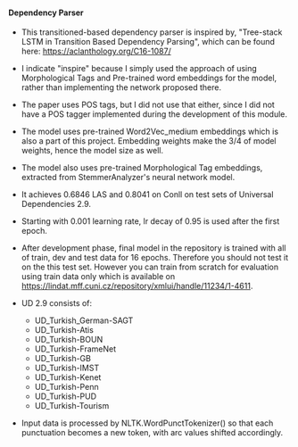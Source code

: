 #### Dependency Parser

- This transitioned-based dependency parser is inspired by, "Tree-stack LSTM in Transition Based Dependency Parsing",
which can be found here: https://aclanthology.org/C16-1087/
- I indicate "inspire" because I simply used the approach of using Morphological Tags and Pre-trained word embeddings for the model,
rather than implementing the network proposed there.
- The paper uses POS tags, but I did not use that either, since I did not have a POS tagger implemented during the development of this module.
- The model uses pre-trained Word2Vec_medium embeddings which is also a part of this project. Embedding weights make the 3/4 of model weights, hence the model size as well.
- The model also uses pre-trained Morphological Tag embeddings, extracted from StemmerAnalyzer's neural network model.

- It achieves 0.6846 LAS and 0.8041 on Conll on test sets of Universal Dependencies 2.9.
- Starting with 0.001 learning rate, lr decay of 0.95 is used after the first epoch.
- After development phase, final model in the repository is trained with all of train, dev and test data for 16 epochs. Therefore you should not test it on the this test set. However you can train from scratch for evaluation using train data only which is available on https://lindat.mff.cuni.cz/repository/xmlui/handle/11234/1-4611.
- UD 2.9 consists of:
	- UD_Turkish_German-SAGT
	- UD_Turkish-Atis
	- UD_Turkish-BOUN
	- UD_Turkish-FrameNet
	- UD_Turkish-GB
	- UD_Turkish-IMST
	- UD_Turkish-Kenet
	- UD_Turkish-Penn
	- UD_Turkish-PUD
	- UD_Turkish-Tourism

- Input data is processed by NLTK.WordPunctTokenizer() so that each punctuation becomes a new token, with arc values shifted accordingly.